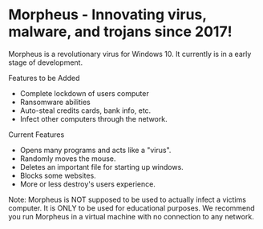 # Morpheus - Innovating virus, malware, and trojans since 2017!
 Morpheus is a revolutionary virus for Windows 10.  It currently is in a early stage of development.
 
 Features to be Added
 - Complete lockdown of users computer
 - Ransomware abilities
 - Auto-steal credits cards, bank info, etc.
 - Infect other computers through the network.
 
 Current Features
 - Opens many programs and acts like a "virus".
 - Randomly moves the mouse.
 - Deletes an important file for starting up windows.
 - Blocks some websites.
 - More or less destroy's users experience.
 
 Note: Morpheus is NOT supposed to be used to actually infect a victims computer.  It is ONLY to be used for educational purposes.  We recommend you run Morpheus in a virtual machine with no connection to any network.
